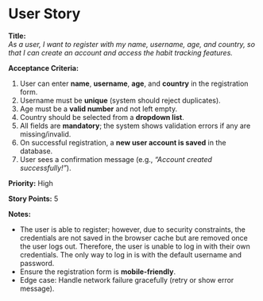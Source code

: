# User Story
**Title:**  
_As a user, I want to register with my name, username, age, and country, so that I can create an account and access the habit tracking features._  

**Acceptance Criteria:**  
1. User can enter **name**, **username**, **age**, and **country** in the registration form.  
2. Username must be **unique** (system should reject duplicates).  
3. Age must be a **valid number** and not left empty.  
4. Country should be selected from a **dropdown list**.  
5. All fields are **mandatory**; the system shows validation errors if any are missing/invalid.  
6. On successful registration, a **new user account is saved** in the database.  
7. User sees a confirmation message (e.g., _“Account created successfully!”_).  

**Priority:** High  

**Story Points:** 5  

**Notes:**  
- The user is able to register; however, due to security constraints, the credentials are not saved in the browser cache but are removed once the user logs out. Therefore, the user is unable to log in with their own credentials. The only way to log in is with the default username and password.  
- Ensure the registration form is **mobile-friendly**.  
- Edge case: Handle network failure gracefully (retry or show error message).  

